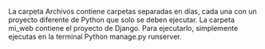 La carpeta Archivos contiene carpetas separadas en días, cada una con un proyecto diferente de Python que solo se deben ejecutar. La carpeta mi_web contiene el proyecto de Django. Para ejecutarlo, simplemente ejecutas en la terminal Python manage.py runserver.
